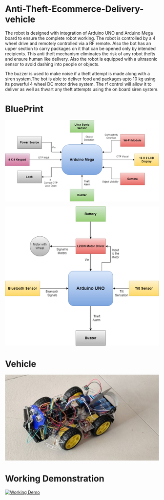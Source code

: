 # Anti-Theft-Ecommerce-Delivery-vehicle
The robot is designed with integration of Arduino UNO and Arduino Mega board to ensure the complete robot working. The robot is controlled by a 4 wheel drive and remotely controlled via a RF remote. Also the bot has an upper section to carry packages on it that can be opened only by intended recipients. This anti theft mechanism eliminates the risk of any robot thefts and ensure human like delivery. Also the robot is equipped with a ultrasonic sensor to avoid dashing into people or objects.

The buzzer is used to make noise if a theft attempt is made along with a siren system.The bot is able to deliver food and packages upto 10 kg using its powerful 4 wheel DC motor drive system. The rf control will allow it to deliver as well as thwart any theft attempts using the on board siren system.

# BluePrint
![Arduino_Mega_Connection](https://github.com/madhyam2001/Anti-Theft-Ecommerce-Delivery-vehicle/blob/master/Images/Arduino_Mega_Connection.png)


![ArduinoUno_Connection](https://github.com/madhyam2001/Anti-Theft-Ecommerce-Delivery-vehicle/blob/master/Images/ArduinoUno_Connection.png)

# Vehicle
![vehicle](https://github.com/madhyam2001/Anti-Theft-Ecommerce-Delivery-vehicle/blob/master/Images/vehicle.jpg)


# Working Demonstration

[![Working Demo](https://github.com/madhyam2001/Anti-Theft-Ecommerce-Delivery-vehicle/blob/master/Images/workdemogif.gif)](https://github.com/madhyam2001/Anti-Theft-Ecommerce-Delivery-vehicle/blob/master/Working%20Demonstration.mp4)
